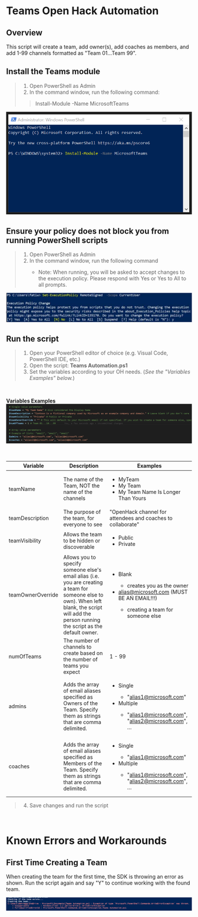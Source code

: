 # Teams Open Hack Automation

## <strong>Overview</strong>
This script will create a team, add owner(s), add coaches as members, and add 1-99 channels formatted as "Team 01…Team 99".

## <strong>Install the Teams module</strong>
>1. Open PowerShell as Admin
>2. In the command window, run the following command:
>>Install-Module -Name MicrosoftTeams

![Example of PowerShell command](Images/install_module.png)

## <strong>Ensure your policy does not block you from running PowerShell scripts</strong>
><ol>
><li>Open PowerShell as Admin</li>
><li>In the command window, run the following command</li>
><ul><li>Note: When running, you will be asked to accept changes to the execution policy. Please respond with Yes or Yes to All to all prompts.</li></ul></ol>

![Example of enabling PS](/Images/powershell_enable.png)

## <strong>Run the script</strong>
>1. Open your PowerShell editor of choice (e.g. Visual Code, PowerShell IDE, etc.)
>2. Open the script: <strong>Teams Automation.ps1</strong>
>3. Set the variables according to your OH needs. (<em>See the "Variables Examples" below.</em>)

<br>

<strong>Variables Examples</strong><br>
![Example of variables](Images/variable_examples.png)

<br>

Variable | Description | Examples
--- | --- | ---
teamName | The name of the Team, NOT the name of the channels | <ul><li>MyTeam</li><li>My Team</li><li>My Team Name Is Longer Than Yours</li>
teamDescription | The purpose of the team, for everyone to see | "OpenHack channel for attendees and coaches to collaborate"
teamVisibility | Allows the team to be hidden or discoverable | <ul><li>Public</li><li>Private</li></ul>
teamOwnerOverride | Allows you to specify someone else's email alias (i.e. you are creating a team for someone else to own). When left blank, the script will add the person running the script as the default owner. | <ul><li>Blank</li><ul><li>creates you as the owner</li></ul><li>alias@microsoft.com (MUST BE AN EMAIL!!!)</li><ul><li>creating a team for someone else</li></ul></ul>
numOfTeams | The number of channels to create based on the number of teams you expect | 1 - 99
admins | Adds the array of email aliases specified as Owners of the Team. Specify them as strings that are comma delimited. | <ul><li>Single</li><ul><li>"alias1@microsoft.com"</li></ul><li>Multiple</li><ul><li>"alias1@microsoft.com", "alias2@microsoft.com", …</li></ul></ul>
coaches | Adds the array of email aliases specified as Members of the Team. Specify them as strings that are comma delimited. | <ul><li>Single</li><ul><li>"alias1@microsoft.com"</li></ul><li>Multiple</li><ul><li>"alias1@microsoft.com", "alias2@microsoft.com", …</li></ul></ul>

>4. Save changes and run the script

<br>

# Known Errors and Workarounds

## First Time Creating a Team
When creating the team for the first time, the SDK is throwing an error as shown. Run the script again and say "Y" to continue working with the found team.

![Error thrown the first time you create a team](Images/sdk_error.png)